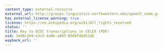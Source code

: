 ```yaml
---
content_type: external-resource
external_url: http://groups.linguistics.northwestern.edu/speech_comm_group/documents/CELEX/Phonetic%20codes%20for%20CELEX.pdf
has_external_license_warning: true
license: https://en.wikipedia.org/wiki/All_rights_reserved
status: ''
title: Key to DISC transcriptions in CELEX (PDF)
uid: 3e08c2b9-e3c5-4a0b-a887-0569f4bd51db
wayback_url: ''
---
```

